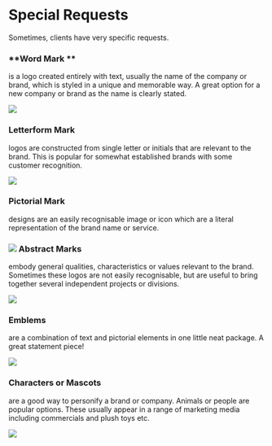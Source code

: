 # Special Requests

Sometimes, clients have very specific requests. 

### **Word Mark **

is a logo created entirely with text, usually the name of the company or brand, which is styled in a unique and memorable way. A great option for a new company or brand as the name is clearly stated.

![](/assets/90FC8E325CDC4AAB0E545F71AD19A8F4.jpg)

### **Letterform Mark** 

logos are constructed from single letter or initials that are relevant to the brand. This is popular for somewhat established brands with some customer recognition.

![](/assets/C8A28D9132E8CAACA1B6D3F99B046A36.jpg)

### **Pictorial Mark**

designs are an easily recognisable image or icon which are a literal representation of the brand name or service.

### ![](/assets/F869F1EFE861C22EDA14C7A2BEE57446.jpg) Abstract Marks

embody general qualities, characteristics or values relevant to the brand. Sometimes these logos are not easily recognisable, but are useful to bring together several independent projects or divisions.

![](/assets/E9CF6DB85FD55CE0E729238C9265F3DE.jpg)

### **Emblems** 

are a combination of text and pictorial elements in one little neat package. A great statement piece!

![](/assets/9A252925C5E9957F405A02C91796DD4B.jpg)

### **Characters or Mascots**

are a good way to personify a brand or company. Animals or people are popular options. These usually appear in a range of marketing media including commercials and plush toys etc.

![](/assets/684C171400DA7E16610D26F861925FB5.jpg)


